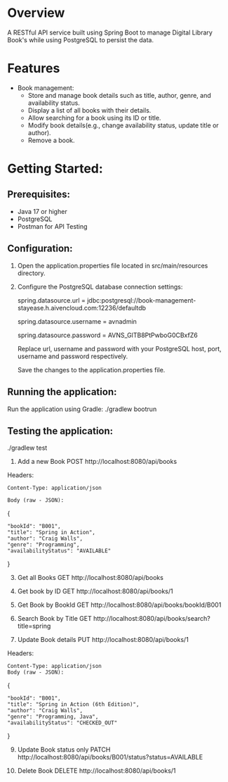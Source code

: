 # Overview
A RESTful API service built using Spring Boot to manage Digital Library Book's  while using PostgreSQL to persist the data.

# Features
* Book management:
  + Store and manage book details such as title, author, genre, and availability status.
  + Display a list of all books with their details.
  + Allow searching for a book using its ID or title.
  + Modify book details(e.g., change availability status, update title or author).
  + Remove a book.

# Getting Started:
## Prerequisites:
* Java 17 or higher
* PostgreSQL
* Postman for API Testing 

## Configuration:
1. Open the application.properties file located in src/main/resources directory.
2. Configure the PostgreSQL database connection settings:
   
   spring.datasource.url = jdbc:postgresql://book-management-stayease.h.aivencloud.com:12236/defaultdb
   
   spring.datasource.username = avnadmin
   
   spring.datasource.password = AVNS_GlTB8PtPwboG0CBxfZ6

   Replace url, username and password with your PostgreSQL host, port, username and password respectively.

   Save the changes to the application.properties file.

## Running the application:
Run the application using Gradle:
./gradlew bootrun

## Testing the application:
./gradlew test

1. Add a new Book
POST http://localhost:8080/api/books

Headers:

    Content-Type: application/json

    Body (raw - JSON):
  
  {

    "bookId": "B001",
    "title": "Spring in Action",
    "author": "Craig Walls",
    "genre": "Programming",
    "availabilityStatus": "AVAILABLE"
    
  }

3. Get all Books
GET http://localhost:8080/api/books

4. Get book by ID
GET http://localhost:8080/api/books/1

5. Get Book by BookId
GET http://localhost:8080/api/books/bookId/B001

6. Search Book by Title
GET http://localhost:8080/api/books/search?title=spring

7. Update Book details
PUT http://localhost:8080/api/books/1

Headers:

    Content-Type: application/json
    Body (raw - JSON):
   
  {

    "bookId": "B001",
    "title": "Spring in Action (6th Edition)",
    "author": "Craig Walls",
    "genre": "Programming, Java",
    "availabilityStatus": "CHECKED_OUT"
    
  }

9. Update Book status only
PATCH http://localhost:8080/api/books/B001/status?status=AVAILABLE

10. Delete Book
DELETE http://localhost:8080/api/books/1

   
